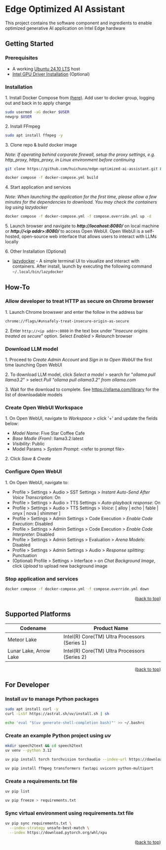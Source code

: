 <a name="readme-top"></a>

# Edge Optimized AI Assistant

This project contains the software component and ingredients to enable optimized generative AI application on Intel Edge hardware

## Getting Started

### Prerequisites
* A working [Ubuntu 24.10 LTS](https://releases.ubuntu.com/oracular/ubuntu-24.10-desktop-amd64.iso) host
* [Intel GPU Driver Installation](https://www.intel.com/content/www/us/en/developer/articles/tool/pytorch-prerequisites-for-intel-gpu/2-6.html#driver-installation) (Optional)

### Installation

1\. Install Docker Compose from [(here)](https://docs.docker.com/engine/install/ubuntu/#install-using-the-repository). Add user to docker group, logging out and back in to apply change

```sh
sudo usermod -aG docker $USER
newgrp $USER
```

2\. Install FFmpeg

```sh
sudo apt install ffmpeg -y
```

3\. Clone repo & build docker image

*Note: If operating behind corporate firewall, setup the proxy settings, e.g. http_proxy, https_proxy, in Linux environment before continuing*

```sh
git clone https://github.com/huichuno/edge-optimized-ai-assistant.git && cd edge-optimized-ai-assistant/app/kiosk

docker compose -f docker-compose.yml build
```

4\. Start application and services

*Note: When launching the application for the first time, please allow a few minutes for the dependencies to download. You may check the containers log using lazydocker*

```sh
docker compose -f docker-compose.yml -f compose.override.yml up -d
```

5\. Launch browser and navigate to ***http://locahost:8080/*** on local machine or ***http://\<ip addr\>:8080/*** to access Open WebUI. Open WebUI is a self-hosted, open-source web interface that allows users to interact with LLMs locally

6\. Other Installation (Optional)
* [lazydocker](https://github.com/jesseduffield/lazydocker) - A simple terminal UI to visualize and interact with containers. After install, launch by executing the following command `~/.local/bin/lazydocker`

## How-To

### Allow developer to treat HTTP as secure on Chrome browser

1\. Launch Chrome browswer and enter the follow in the address bar
```sh
chrome://flags/#unsafely-treat-insecure-origin-as-secure
```
2\. Enter `http://<ip addr>:8080` in the text box under "*Insecure origins treated as secure*" option. Select *Enabled* > *Relaunch* browser

### Download LLM model

1\. Proceed to *Create Admin Account* and *Sign in to Open WebUI* the first time launching Open WebUI

2\. To download LLM model, click *Select a model* > search for "*ollama pull llama3.2*" > select *Pull "ollama pull ollama3.2" from ollama.com*

3\. Wait for the download to complete. See https://ollama.com/library for the list of downloadable models

### Create Open WebUI Workspace

1\. On Open WebUI, navigate to *Workspace* > click '+' and update the fields below:
* *Model Name*: Five Star Coffee Cafe
* *Base Modle (From)*: llama3.2:latest
* *Visibility*: Public
* Model Params > *System Prompt*: \<refer to prompt file\>

2\. Click *Save & Create*

### Configure Open WebUI

1\. On Open WebUI, navigate to:
* Profile > Settings > Audio > SST Settings > *Instant Auto-Send After Voice Transcription*: On
* Profile > Settings > Audio > TTS Settings > *Auto-playback response*: On
* Profile > Settings > Audio > TTS Settings > *Voice*: [ alloy | echo | fable | onyx | nova | shimmer ]
* Profile > Settings > Admin Settings > Code Execution > *Enable Code Execution*: Disabled
* Profile > Settings > Admin Settings > Code Execution > *Enable Code Interpreter*: Disabled
* Profile > Settings > Admin Settings > Evaluation > *Arena Models*: Disabled
* Profile > Settings > Admin Settings > Audio > *Response splitting*: Punctuation
* (Optional) Profile > Settings > Interface > on *Chat Background Image*, click *Upload* to upload new background image


### Stop application and services

```sh
docker compose -f docker-compose.yml -f compose.override.yml down
```

<p align="right">(<a href="#readme-top">back to top</a>)</p>

## Supported Platforms

| Codename | Product Name |
|--|--|
| Meteor Lake | Intel(R) Core(TM) Ultra Processors (Series 1) |
| Lunar Lake, Arrow Lake | Intel(R) Core(TM) Ultra Processors (Series 2) |

<p align="right">(<a href="#readme-top">back to top</a>)</p>


## For Developer

### Install *uv* to manage Python packages
```sh
sudo apt install curl -y
curl -LsSf https://astral.sh/uv/install.sh | sh

echo 'eval "$(uv generate-shell-completion bash)"' >> ~/.bashrc
```

### Create an example Python project using *uv*
```sh
mkdir speech2text && cd speech2text
uv venv --python 3.12

uv pip install torch torchvision torchaudio --index-url https://download.pytorch.org/whl/xpu

uv pip install ffmpeg transformers fastapi uvicorn python-multipart
```

### Create a requirements.txt file
```sh
uv pip list

uv pip freeze > requirements.txt
```

### Sync virtual environment using requirements.txt file
```sh
uv pip sync requirements.txt \
  --index-strategy unsafe-best-match \
  --index https://download.pytorch.org/whl/xpu
```

<p align="right">(<a href="#readme-top">back to top</a>)</p>
